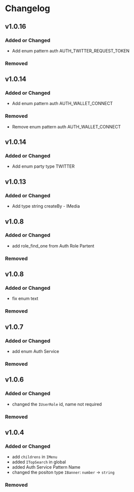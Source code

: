 # Changelog

## v1.0.16

### Added or Changed

- Add enum pattern auth AUTH_TWITTER_REQUEST_TOKEN

### Removed

## v1.0.14

### Added or Changed

- Add enum pattern auth AUTH_WALLET_CONNECT

### Removed

- Remove enum pattern auth AUTH_WALLET_CONNECT

## v1.0.14

### Added or Changed

- Add enum party type TWITTER

## v1.0.13

### Added or Changed

- Add type string createBy - IMedia

## v1.0.8

### Added or Changed

- add role_find_one from Auth Role Partent

### Removed

## v1.0.8

### Added or Changed

- fix enum text

### Removed

## v1.0.7

### Added or Changed

- add enum Auth Service

### Removed

## v1.0.6

### Added or Changed

- changed the `IUserRole` id, name not required

### Removed

## v1.0.4

### Added or Changed

- add `childrens` in `IMenu`
- added `ITopSearch` in global
- added Auth Service Pattern Name
- changed the positon type `IBanner`: `number` -> `string`

### Removed
